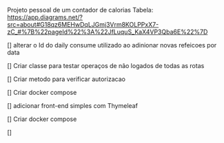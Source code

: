 Projeto pessoal de um contador de calorias
Tabela: https://app.diagrams.net/?src=about#G18qz6MEHwDqLJGmj3Vrm8KOLPPxX7-zC_#%7B%22pageId%22%3A%22JfLuquS_KaX4VP3Qba6E%22%7D

[] alterar o Id do daily consume utilizado ao adinionar novas refeicoes por data

[] Criar classe para testar operaços de não logados de todas as rotas

[] Criar metodo para verificar autorizacao 

[] Criar docker compose 

[] adicionar front-end simples com Thymeleaf

[] Criar docker compose

[]
